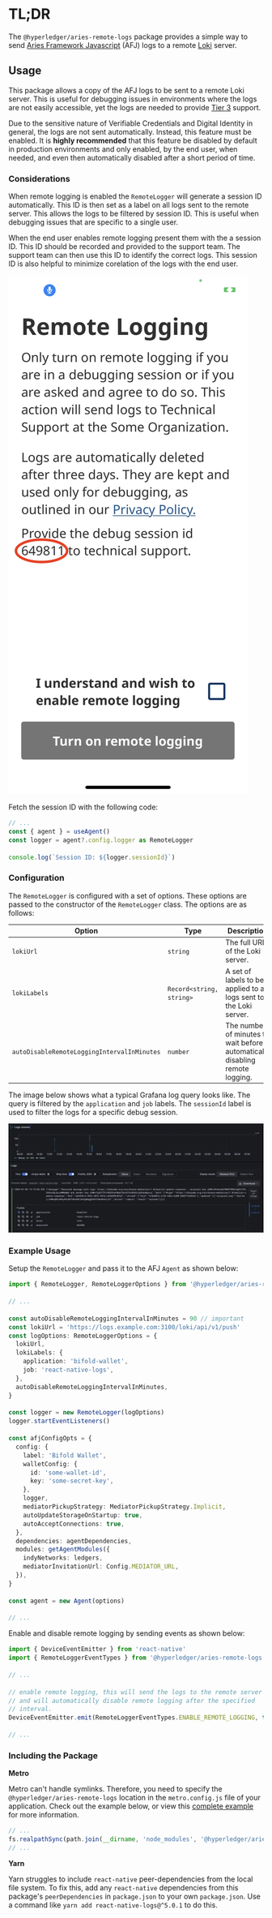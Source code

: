 # TL;DR

The `@hyperledger/aries-remote-logs` package provides a simple way to send [Aries Framework Javascript](https://github.com/openwallet-foundation/agent-framework-javascript) (AFJ) logs to a remote [Loki](https://grafana.com/docs/loki/latest/) server.

## Usage

This package allows a copy of the AFJ logs to be sent to a remote Loki server. This is useful for debugging issues in environments where the logs are not easily accessible, yet the logs are needed to provide [Tier 3](https://en.wikipedia.org/wiki/Technical_support) support.

Due to the sensitive nature of Verifiable Credentials and Digital Identity in general, the logs are not sent automatically. Instead, this feature must be enabled. It is **highly recommended** that this feature be disabled by default in production environments and only enabled, by the end user, when needed, and even then automatically disabled after a short period of time.

### Considerations

When remote logging is enabled the `RemoteLogger` will generate a session ID automatically. This ID is then set as a label on all logs sent to the remote server. This allows the logs to be filtered by session ID. This is useful when debugging issues that are specific to a single user.

When the end user enables remote logging present them with the a session ID. This ID should be recorded and provided to the support team. The support team can then use this ID to identify the correct logs. This session ID is also helpful to minimize corelation of the logs with the end user.

![Remote Warning Screenshot](./doc/assets/warning-screenshot.jpeg)

Fetch the session ID with the following code:

```typescript
// ...
const { agent } = useAgent()
const logger = agent?.config.logger as RemoteLogger

console.log(`Session ID: ${logger.sessionId}`)
```

### Configuration

The `RemoteLogger` is configured with a set of options. These options are passed to the constructor of the `RemoteLogger` class. The options are as follows:

| Option                                      | Type                     | Description                                                                  |
| ------------------------------------------- | ------------------------ | ---------------------------------------------------------------------------- |
| `lokiUrl`                                   | `string`                 | The full URL of the Loki server.                                             |
| `lokiLabels`                                | `Record<string, string>` | A set of labels to be applied to all logs sent to the Loki server.           |
| `autoDisableRemoteLoggingIntervalInMinutes` | `number`                 | The number of minutes to wait before automatically disabling remote logging. |

The image below shows what a typical Grafana log query looks like. The query is filtered by the `application` and `job` labels. The `sessionId` label is used to filter the logs for a specific debug session.

![Grafana Screenshot](./doc/assets/grafana-screenshot.png)

### Example Usage

Setup the `RemoteLogger` and pass it to the AFJ `Agent` as shown below:

```typescript
import { RemoteLogger, RemoteLoggerOptions } from '@hyperledger/aries-remote-logs'

// ...

const autoDisableRemoteLoggingIntervalInMinutes = 90 // important
const lokiUrl = 'https://logs.example.com:3100/loki/api/v1/push'
const logOptions: RemoteLoggerOptions = {
  lokiUrl,
  lokiLabels: {
    application: 'bifold-wallet',
    job: 'react-native-logs',
  },
  autoDisableRemoteLoggingIntervalInMinutes,
}

const logger = new RemoteLogger(logOptions)
logger.startEventListeners()

const afjConfigOpts = {
  config: {
    label: 'Bifold Wallet',
    walletConfig: {
      id: 'some-wallet-id',
      key: 'some-secret-key',
    },
    logger,
    mediatorPickupStrategy: MediatorPickupStrategy.Implicit,
    autoUpdateStorageOnStartup: true,
    autoAcceptConnections: true,
  },
  dependencies: agentDependencies,
  modules: getAgentModules({
    indyNetworks: ledgers,
    mediatorInvitationUrl: Config.MEDIATOR_URL,
  }),
}

const agent = new Agent(options)

// ...
```

Enable and disable remote logging by sending events as shown below:

```typescript
import { DeviceEventEmitter } from 'react-native'
import { RemoteLoggerEventTypes } from '@hyperledger/aries-remote-logs'

// ...

// enable remote logging, this will send the logs to the remote server
// and will automatically disable remote logging after the specified
// interval.
DeviceEventEmitter.emit(RemoteLoggerEventTypes.ENABLE_REMOTE_LOGGING, true)

// ...
```

### Including the Package

**Metro**

Metro can't handle symlinks. Therefore, you need to specify the `@hyperledger/aries-remote-logs` location in the `metro.config.js` file of your application. Check out the example below, or view this [complete example](https://github.com/bcgov/bc-wallet-mobile/blob/main/app/metro.config.js) for more information.

```javascript
// ...
fs.realpathSync(path.join(__dirname, 'node_modules', '@hyperledger/aries-remote-logs')),
// ...
```

**Yarn**

Yarn struggles to include `react-native` peer-dependencies from the local file system. To fix this, add any `react-native` dependencies from this package's `peerDependencies` in `package.json` to your own `package.json`. Use a command like `yarn add react-native-logs@^5.0.1` to do this.
